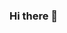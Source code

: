 ### Hi there 👋

<!--
**AI69IDH/AI69IDH** is a ✨ _special_ ✨ repository because its `README.md` (this file) appears on your GitHub profile.

Hi there!
My name is Aleksandr!

<picture>
  <source media="(prefers-color-scheme: dark)" srcset="1681734253021.JPEG">
  <source media="(prefers-color-scheme: light)" srcset="1681734253021.JPEG">
  <img alt="Shows an illustrated sun in light mode and a moon with stars in dark mode." src="1681734253021.JPEG">
</picture>

Here are some ideas to get you started:

- 🔭 I’m currently working on ...
- 🌱 I’m currently learning ...
- 👯 I’m looking to collaborate on ...
- 🤔 I’m looking for help with ...
- 💬 Ask me about ...
- 📫 How to reach me: ...
- 😄 Pronouns: ...
- ⚡ Fun fact: ...
-->
